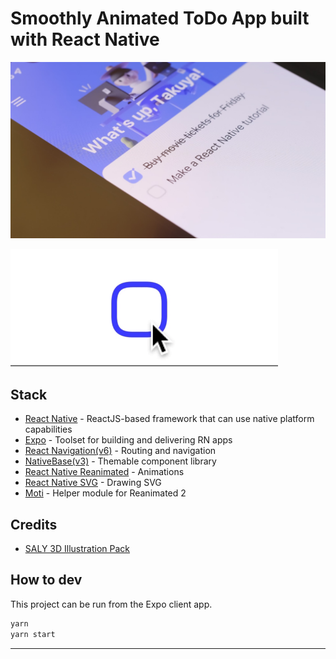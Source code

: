 # Smoothly Animated ToDo App built with React Native

![Thumbnail](./doc/thumb.jpg)

![demo](./doc/checkbox.gif)

## Stack

- [React Native](https://reactnative.dev/) - ReactJS-based framework that can use native platform capabilities
- [Expo](https://expo.dev/) - Toolset for building and delivering RN apps
- [React Navigation(v6)](https://reactnavigation.org/) - Routing and navigation
- [NativeBase(v3)](https://nativebase.io/) - Themable component library
- [React Native Reanimated](https://docs.swmansion.com/react-native-reanimated/) - Animations
- [React Native SVG](https://github.com/react-native-svg/react-native-svg) - Drawing SVG
- [Moti](https://moti.fyi/) - Helper module for Reanimated 2


## Credits

- [SALY 3D Illustration Pack](https://www.figma.com/community/file/890095002328610853)

## How to dev

This project can be run from the Expo client app.

```sh
yarn
yarn start
```

---


